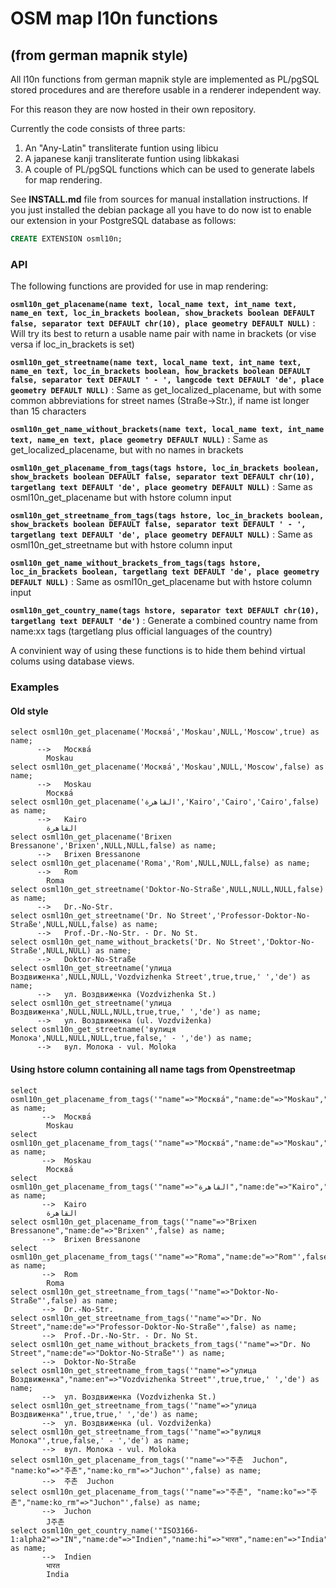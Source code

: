 #  OSM map l10n functions
## (from german mapnik style)

All l10n functions from german mapnik style are implemented as PL/pgSQL stored procedures
and are therefore usable in a renderer independent way.

For this reason they are now hosted in their own repository.

Currently the code consists of three parts:

1. An "Any-Latin" transliterate funtion using libicu
2. A japanese kanji transliterate funtion using libkakasi
3. A couple of PL/pgSQL functions which can be used to generate labels for
   map rendering.

See **INSTALL.md** file from sources for manual installation instructions.
If you just installed the debian package all you have to do now ist to enable
our extension in your PostgreSQL database as follows:

```sql
CREATE EXTENSION osml10n;
```

### API
The following functions are provided for use in map rendering:

__`osml10n_get_placename(name text, local_name text, int_name text, name_en text, loc_in_brackets boolean, show_brackets boolean DEFAULT false, separator text DEFAULT chr(10), place geometry DEFAULT NULL)`__
:	Will try its best to return a usable name pair with name in brackets (or vise versa if loc_in_brackets is set)

__`osml10n_get_streetname(name text, local_name text, int_name text, name_en text, loc_in_brackets boolean, how_brackets boolean DEFAULT false, separator text DEFAULT ' - ', langcode text DEFAULT 'de', place geometry DEFAULT NULL)`__
:	Same as get_localized_placename, but with some common abbreviations for street names (Straße->Str.), if name ist longer than 15 characters

__`osml10n_get_name_without_brackets(name text, local_name text, int_name text, name_en text, place geometry DEFAULT NULL)`__
:	Same as get_localized_placename, but with no names in brackets

__`osml10n_get_placename_from_tags(tags hstore, loc_in_brackets boolean, show_brackets boolean DEFAULT false, separator text DEFAULT chr(10), targetlang text DEFAULT 'de', place geometry DEFAULT NULL)`__
:	Same as osml10n_get_placename but with hstore column input


__`osml10n_get_streetname_from_tags(tags hstore, loc_in_brackets boolean, show_brackets boolean DEFAULT false, separator text DEFAULT ' - ', targetlang text DEFAULT 'de', place geometry DEFAULT NULL)`__
:	Same as osml10n_get_streetname but with hstore column input

__`osml10n_get_name_without_brackets_from_tags(tags hstore, loc_in_brackets boolean, targetlang text DEFAULT 'de', place geometry DEFAULT NULL)`__
:	Same as osml10n_get_placename but with hstore column input

__`osml10n_get_country_name(tags hstore, separator text DEFAULT chr(10), targetlang text DEFAULT 'de')`__
:	Generate a combined country name from name:xx tags (targetlang plus official languages of the country)


A convinient way of using these functions is to hide them behind virtual colums using database views.

### Examples

#### Old style
```
select osml10n_get_placename('Москва́','Moskau',NULL,'Moscow',true) as name;
      -->	Москва́
		Moskau
select osml10n_get_placename('Москва́','Moskau',NULL,'Moscow',false) as name;
      -->	Moskau
		Москва́
select osml10n_get_placename('القاهرة','Kairo','Cairo','Cairo',false) as name;
      -->	Kairo
		القاهرة
select osml10n_get_placename('Brixen Bressanone','Brixen',NULL,NULL,false) as name;
      -->	Brixen Bressanone
select osml10n_get_placename('Roma','Rom',NULL,NULL,false) as name;
      -->	Rom
		Roma
select osml10n_get_streetname('Doktor-No-Straße',NULL,NULL,NULL,false) as name;
      -->	Dr.-No-Str.
select osml10n_get_streetname('Dr. No Street','Professor-Doktor-No-Straße',NULL,NULL,false) as name;
      -->	Prof.-Dr.-No-Str. - Dr. No St.
select osml10n_get_name_without_brackets('Dr. No Street','Doktor-No-Straße',NULL,NULL) as name;
      -->	Doktor-No-Straße
select osml10n_get_streetname('улица Воздвиженка',NULL,NULL,'Vozdvizhenka Street',true,true,' ','de') as name;
      -->	ул. Воздвиженка (Vozdvizhenka St.)
select osml10n_get_streetname('улица Воздвиженка',NULL,NULL,NULL,true,true,' ','de') as name;
      -->	ул. Воздвиженка (ul. Vozdviženka)
select osml10n_get_streetname('вулиця Молока',NULL,NULL,NULL,true,false,' - ','de') as name;
      -->	вул. Молока - vul. Moloka
```

#### Using hstore column containing all name tags from Openstreetmap
```
select osml10n_get_placename_from_tags('"name"=>"Москва́","name:de"=>"Moskau","name:en"=>"Moscow"',true) as name;
       -->	Москва́
		Moskau
select osml10n_get_placename_from_tags('"name"=>"Москва́","name:de"=>"Moskau","name:en"=>"Moscow"',false) as name;
       -->	Moskau
		Москва́
select osml10n_get_placename_from_tags('"name"=>"القاهرة","name:de"=>"Kairo","int_name"=>"Cairo","name:en"=>"Cairo"',false) as name;
       -->	Kairo
		القاهرة
select osml10n_get_placename_from_tags('"name"=>"Brixen Bressanone","name:de"=>"Brixen"',false) as name;
       -->	Brixen Bressanone
select osml10n_get_placename_from_tags('"name"=>"Roma","name:de"=>"Rom"',false) as name;
       -->	Rom
		Roma
select osml10n_get_streetname_from_tags('"name"=>"Doktor-No-Straße"',false) as name;
       -->	Dr.-No-Str.
select osml10n_get_streetname_from_tags('"name"=>"Dr. No Street","name:de"=>"Professor-Doktor-No-Straße"',false) as name;
       -->	Prof.-Dr.-No-Str. - Dr. No St.
select osml10n_get_name_without_brackets_from_tags('"name"=>"Dr. No Street","name:de"=>"Doktor-No-Straße"') as name;
       -->	Doktor-No-Straße
select osml10n_get_streetname_from_tags('"name"=>"улица Воздвиженка","name:en"=>"Vozdvizhenka Street"',true,true,' ','de') as name;
       -->	ул. Воздвиженка (Vozdvizhenka St.)
select osml10n_get_streetname_from_tags('"name"=>"улица Воздвиженка"',true,true,' ','de') as name;
       -->	ул. Воздвиженка (ul. Vozdviženka)
select osml10n_get_streetname_from_tags('"name"=>"вулиця Молока"',true,false,' - ','de') as name;
       -->	вул. Молока - vul. Moloka
select osml10n_get_placename_from_tags('"name"=>"주촌  Juchon", "name:ko"=>"주촌","name:ko_rm"=>"Juchon"',false) as name;
       -->	주촌  Juchon
select osml10n_get_placename_from_tags('"name"=>"주촌", "name:ko"=>"주촌","name:ko_rm"=>"Juchon"',false) as name;
       -->	Juchon
		J주촌
select osml10n_get_country_name('"ISO3166-1:alpha2"=>"IN","name:de"=>"Indien","name:hi"=>"भारत","name:en"=>"India"') as name;
       -->	Indien
		भारत
		India
```
